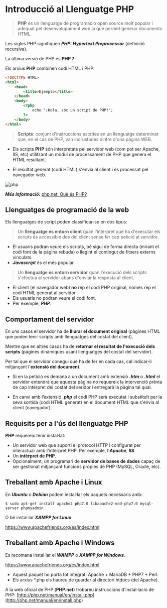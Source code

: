 <!-- notoc -->

# Introducció al Llenguatge PHP

> **PHP** és un llenguatge de programació open source molt popular i adequat pel desenvolupament web ja que permet generar documents HTML.

Les sigles PHP signifiquen ***PHP: Hypertext Preprocessor*** (definició recursiva).

La última versió de PHP és **PHP 7**.

Els arxius **PHP** combinen codi HTML i PHP:

```html
<!DOCTYPE HTML>
<html>
    <head>
        <title>Ejemplo</title>
    </head>
    <body>
        <?php
            echo "¡Hola, sóc un script de PHP!";
        ?>
    </body>
</html>
```

> **Scripts**: conjunt d'instruccions escrites en un llenguatge determinat que, en el cas de PHP, van incrustades dintre d'una pàgina WEB.

  * Els scripts **PHP** són interpretats pel servidor web (com pot ser Apache, IIS, etc) utilitzant un mòdul de processament de PHP que genera el HTML resultant.
  
  * El resultat generat (codi HTML) s'envia al client i és processat pel navegador web.

![php](https://sdz-upload.s3.amazonaws.com/prod/upload/p1ch1_JavaScript%20client%20-%20New%20Page.png)

**_Més informació:_** [php.net: Què és PHP?
](http://php.net/manual/es/intro-whatis.php)

## Llenguatges de programació de la web

Els llenguatges de script poden classificar-se en dos tipus:

> Un **llenguatge és entorn client** quan l'intèrpret que ha d'executar els scripts és accessible des del client sense fer cap petició al servidor.

  * El usuaris podran veure els scripts, bé sigui de forma directa (mirant el codi font de la pàgina rebuda) o llegint el contingut de fitxers externs vinculats.
  * **_Javascript_** és el més popular. 	
  
  
> Un **llenguatge és entorn servidor** quan l'execució dels scripts s'efectua al servidor abans d'enviar la resposta al client. 

  * El client (el navegador web) **no** rep el codi PHP original, només rep el codi HTML generat al servidor.
  * Els usuaris no podran veure el codi font.
  * Per exemple, **_PHP_**.


## Comportament del servidor

En uns casos el servidor ha de **lliurar el document original** (pàgines HTML que poden tenir scripts amb llenguatges del costat del client).

Mentre que en altres casos ha de **retornar el resultat de l'execució dels scripts** (pàgines dinàmiques usant llenguatges del costat del servidor).

Per tal que el servidor conegui què ha de fer en cada cas, cal indicar-li mitjançant l'**extensió del document**.

* Si en la petició es demana a un document amb extensió **_.htm_** o **_.html_** el servidor entendrà que aquesta pàgina no requereix la intervenció prèvia de cap intèrpret del costat del seridor i entregarà la pàgina tal qual.

* En canvi amb l’extensió **_.php_** el codi PHP serà executat i substituït per la seva sortida (codi HTML generat) en el document HTML que s'envia al client (navegador).

## Requisits per a l'ús del llenguatge PHP

**PHP** requereix tenir instal·lat:
* Un servidor web que suporti el protocol HTTP i configurat per interactuar amb l'intèrpret PHP. Per exemple, l'**_Apache_**, **_IIS_**.
* Un **intèrpret de PHP**.
* Opcionalment, un programari de **servidor de bases de dades** capaç de ser gestionat mitjançant funcions pròpies de PHP (MySQL, Oracle, etc).


## Treballant amb Apache i Linux

En **_Ubuntu_** o **_Debian_** podem instal·lar els paquets necessaris amb:

```
$ sudo apt-get install apache2 php7.0 libapache2-mod-php7.0 mysql-server phpmyadmin
```

O bé instal·lar **_XAMPP for Linux_**

https://www.apachefriends.org/es/index.html

## Treballant amb Apache i Windows

Es recomana instal·lar el **_WAMPP_** o **_XAMPP for Windows_**.

https://www.apachefriends.org/es/index.html

* Aquest paquet ho porta tot integrat: Apache + MariaDB + PHP7 + Perl.
* Els arxius \*.php els haureu de guardar al directori htdocs (del Apache).

A la web oficial de PHP (**PHP.net**) trobareu instruccions d'instal·lació de PHP: [http://php.net/manual/en/install.php](http://php.net/manual/en/install.php)